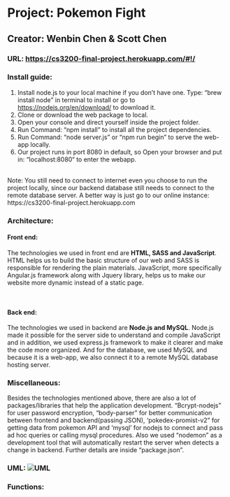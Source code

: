 # Project: Pokemon Fight <br />
## Creator: Wenbin Chen & Scott Chen <br />
### URL: https://cs3200-final-project.herokuapp.com/#!/ <br />

### Install guide: <br />
1. Install node.js to your local machine if you don’t have one. Type: “brew install node” in terminal to install or go to https://nodejs.org/en/download/ to download it. <br />
2. Clone or download the web package to local. <br />
3. Open your console and direct yourself inside the project folder. <br />
4. Run Command: “npm install” to install all the project dependencies. <br />
5. Run Command: “node server.js” or  “npm run begin” to serve the web-app locally. <br />
6. Our project runs in port 8080 in default, so Open your browser and put in: “localhost:8080“ to enter the webapp. <br />
<br />
Note: You still need to connect to internet even you choose to run the project locally, since our backend database still needs to connect to the remote database server. A better way is just go to our online instance: https://cs3200-final-project.herokuapp.com <br />


### Architecture: <br />
#### Front end: <br />
<p> The technologies we used in front end are <b>HTML, SASS and JavaScript</b>.
HTML helps us to build the basic structure of our web and SASS is responsible
for rendering the plain materials. JavaScript, more specifically Angular.js
framework along with Jquery library, helps us to make our website more dynamic
instead of a static page. </p> <br />

#### Back end: <br />
<p>  The technologies we used in backend are <b>Node.js and MySQL</b>. Node.js
made it possible for the server side to understand and compile JavaScript and
in addition, we used express.js framework to make it clearer and make the code
more organized. And for the database, we used MySQL and because it is a web-app,
we also connect it to a remote MySQL database hosting server.
<h3> Miscellaneous: </h3>
<p> Besides the technologies mentioned above, there are also a lot of packages/libraries that help the application development. “Bcrypt-nodejs” for user password encryption, “body-parser” for better communication between frontend and backend(passing JSON), ‘pokedex-promist-v2” for getting data from pokemon API and ‘mysql’ for nodejs to connect and pass ad hoc queries or calling mysql procedures. Also we used “nodemon” as a development tool that will automatically restart the server when detects a change in backend. Further details are inside “package.json”.



### UML: ![UML](https://github.com/ethancwb/cs3200_Final_Project/blob/master/UML.png?raw=true) <br />

### Functions: <br />


